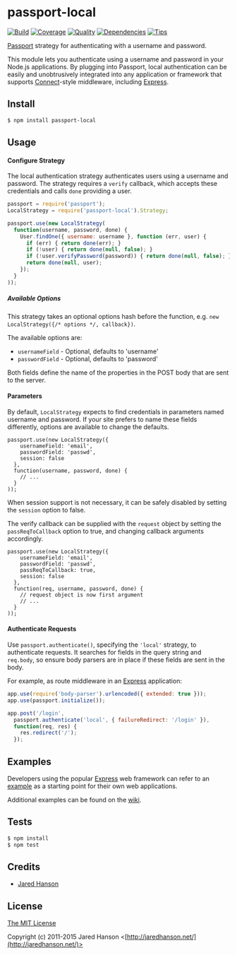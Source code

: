 # passport-local

[![Build](https://travis-ci.org/jaredhanson/passport-local.png)](https://travis-ci.org/jaredhanson/passport-local)
[![Coverage](https://coveralls.io/repos/jaredhanson/passport-local/badge.png)](https://coveralls.io/r/jaredhanson/passport-local)
[![Quality](https://codeclimate.com/github/jaredhanson/passport-local.png)](https://codeclimate.com/github/jaredhanson/passport-local)
[![Dependencies](https://david-dm.org/jaredhanson/passport-local.png)](https://david-dm.org/jaredhanson/passport-local)
[![Tips](http://img.shields.io/gittip/jaredhanson.png)](https://www.gittip.com/jaredhanson/)


[Passport](http://passportjs.org/) strategy for authenticating with a username
and password.

This module lets you authenticate using a username and password in your Node.js
applications.  By plugging into Passport, local authentication can be easily and
unobtrusively integrated into any application or framework that supports
[Connect](http://www.senchalabs.org/connect/)-style middleware, including
[Express](http://expressjs.com/).

## Install

```bash
$ npm install passport-local
```

## Usage

#### Configure Strategy

The local authentication strategy authenticates users using a username and
password.  The strategy requires a `verify` callback, which accepts these
credentials and calls `done` providing a user.

```js
passport = require('passport');
LocalStrategy = require('passport-local').Strategy;

passport.use(new LocalStrategy(
  function(username, password, done) {
    User.findOne({ username: username }, function (err, user) {
      if (err) { return done(err); }
      if (!user) { return done(null, false); }
      if (!user.verifyPassword(password)) { return done(null, false); }
      return done(null, user);
    });
  }
));
```

##### Available Options

This strategy takes an optional options hash before the function, e.g. `new LocalStrategy({/* options */, callback})`.

The available options are:

* `usernameField` - Optional, defaults to 'username'
* `passwordField` - Optional, defaults to 'password'

Both fields define the name of the properties in the POST body that are sent to the server.

#### Parameters

By default, `LocalStrategy` expects to find credentials in parameters
named username and password. If your site prefers to name these fields
differently, options are available to change the defaults.

    passport.use(new LocalStrategy({
        usernameField: 'email',
        passwordField: 'passwd',
        session: false
      },
      function(username, password, done) {
        // ...
      }
    ));

When session support is not necessary, it can be safely disabled by
setting the `session` option to false.

The verify callback can be supplied with the `request` object by setting
the `passReqToCallback` option to true, and changing callback arguments
accordingly.

    passport.use(new LocalStrategy({
        usernameField: 'email',
        passwordField: 'passwd',
        passReqToCallback: true,
        session: false
      },
      function(req, username, password, done) {
        // request object is now first argument
        // ...
      }
    ));

#### Authenticate Requests

Use `passport.authenticate()`, specifying the `'local'` strategy, to
authenticate requests. It searches for fields in the query string and
`req.body`, so ensure body parsers are in place if these fields are
sent in the body.

For example, as route middleware in an [Express](http://expressjs.com/)
application:

```js
app.use(require('body-parser').urlencoded({ extended: true }));
app.use(passport.initialize());

app.post('/login', 
  passport.authenticate('local', { failureRedirect: '/login' }),
  function(req, res) {
    res.redirect('/');
  });
```

## Examples

Developers using the popular [Express](http://expressjs.com/) web framework can
refer to an [example](https://github.com/passport/express-4.x-local-example)
as a starting point for their own web applications.

Additional examples can be found on the [wiki](https://github.com/jaredhanson/passport-local/wiki/Examples).

## Tests

```bash
$ npm install
$ npm test
```

## Credits

- [Jared Hanson](http://github.com/jaredhanson)

## License

[The MIT License](http://opensource.org/licenses/MIT)

Copyright (c) 2011-2015 Jared Hanson <[http://jaredhanson.net/](http://jaredhanson.net/)>
